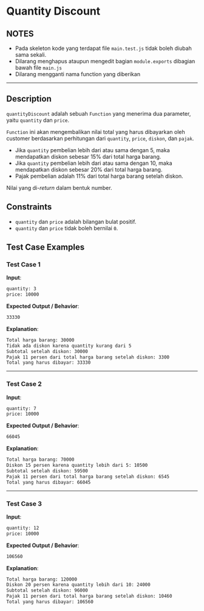 # Quantity Discount

## NOTES

- Pada skeleton kode yang terdapat file `main.test.js` tidak boleh diubah sama sekali.
- Dilarang menghapus ataupun mengedit bagian `module.exports` dibagian bawah file `main.js`
- Dilarang mengganti nama function yang diberikan

---

## Description

`quantityDiscount` adalah sebuah `Function` yang menerima dua parameter, yaitu `quantity` dan `price`.

`Function` ini akan mengembalikan nilai total yang harus dibayarkan oleh customer berdasarkan perhitungan dari `quantity`, `price`, `diskon`, dan `pajak`.

- Jika `quantity` pembelian lebih dari atau sama dengan 5, maka mendapatkan diskon sebesar 15% dari total harga barang.
- Jika `quantity` pembelian lebih dari atau sama dengan 10, maka mendapatkan diskon sebesar 20% dari total harga barang.
- Pajak pembelian adalah 11% dari total harga barang setelah diskon.

Nilai yang di-_return_ dalam bentuk number.

## Constraints

- `quantity` dan `price` adalah bilangan bulat positif.
- `quantity` dan `price` tidak boleh bernilai `0`.

## Test Case Examples

### Test Case 1

**Input**:

```txt
quantity: 3
price: 10000
```

**Expected Output / Behavior**:

```txt
33330
```

**Explanation**:

```txt
Total harga barang: 30000
Tidak ada diskon karena quantity kurang dari 5
Subtotal setelah diskon: 30000
Pajak 11 persen dari total harga barang setelah diskon: 3300
Total yang harus dibayar: 33330
```

---

### Test Case 2

**Input**:

```txt
quantity: 7
price: 10000
```

**Expected Output / Behavior**:

```txt
66045
```

**Explanation**:

```txt
Total harga barang: 70000
Diskon 15 persen karena quantity lebih dari 5: 10500
Subtotal setelah diskon: 59500
Pajak 11 persen dari total harga barang setelah diskon: 6545
Total yang harus dibayar: 66045
```

---

### Test Case 3

**Input**:

```txt
quantity: 12
price: 10000
```

**Expected Output / Behavior**:

```txt
106560
```

**Explanation**:

```txt
Total harga barang: 120000
Diskon 20 persen karena quantity lebih dari 10: 24000
Subtotal setelah diskon: 96000
Pajak 11 persen dari total harga barang setelah diskon: 10460
Total yang harus dibayar: 106560
```
